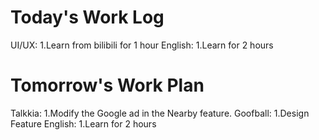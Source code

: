 # Today's Work Log
UI/UX:
1.Learn from bilibili for 1 hour
English:
1.Learn for 2 hours
# Tomorrow's Work Plan
Talkkia:
1.Modify the Google ad in the Nearby feature.
Goofball:
1.Design Feature
English:
1.Learn for 2 hours
